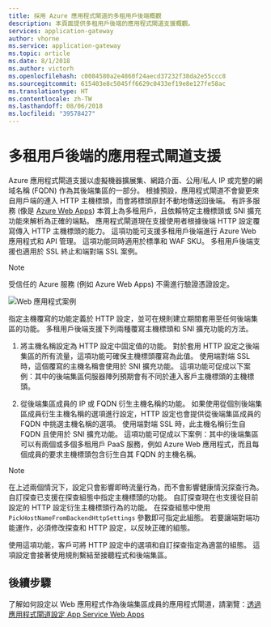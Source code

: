 ```yaml
---
title: 採用 Azure 應用程式閘道的多租用戶後端概觀
description: 本頁面提供多租用戶後端的應用程式閘道支援概觀。
services: application-gateway
author: vhorne
ms.service: application-gateway
ms.topic: article
ms.date: 8/1/2018
ms.author: victorh
ms.openlocfilehash: c0084580a2e4860f24aecd37232f38da2e55ccc8
ms.sourcegitcommit: 615403e8c5045ff6629c0433ef19e8e127fe58ac
ms.translationtype: HT
ms.contentlocale: zh-TW
ms.lasthandoff: 08/06/2018
ms.locfileid: "39578427"
---
```

# <a name="application-gateway-support-for-multi-tenant-back-ends"></a>多租用戶後端的應用程式閘道支援

Azure 應用程式閘道支援以虛擬機器擴展集、網路介面、公用/私人 IP 或完整的網域名稱 (FQDN) 作為其後端集區的一部分。 根據預設，應用程式閘道不會變更來自用戶端的連入 HTTP 主機標頭，而會將標頭原封不動地傳送回後端。 有許多服務 (像是 [Azure Web Apps](../app-service/app-service-web-overview.md)) 本質上為多租用戶，且依賴特定主機標頭或 SNI 擴充功能來解析為正確的端點。 應用程式閘道現在支援使用者根據後端 HTTP 設定覆寫傳入 HTTP 主機標頭的能力。 這項功能可支援多租用戶後端進行 Azure Web 應用程式和 API 管理。 這項功能同時適用於標準和 WAF SKU。 多租用戶後端支援也適用於 SSL 終止和端對端 SSL 案例。

> [!NOTE]
> 受信任的 Azure 服務 (例如 Azure Web Apps) 不需進行驗證憑證設定。

![Web 應用程式案例](./media/application-gateway-web-app-overview/scenario.png)

指定主機覆寫的功能定義於 HTTP 設定，並可在規則建立期間套用至任何後端集區的功能。 多租用戶後端支援下列兩種覆寫主機標頭和 SNI 擴充功能的方法。

1. 將主機名稱設定為 HTTP 設定中固定值的功能。 對於套用 HTTP 設定之後端集區的所有流量，這項功能可確保主機標頭覆寫為此值。 使用端對端 SSL 時，這個覆寫的主機名稱會使用於 SNI 擴充功能。 這項功能可促成以下案例：其中的後端集區伺服器陣列預期會有不同於連入客戶主機標頭的主機標頭。

2. 從後端集區成員的 IP 或 FQDN 衍生主機名稱的功能。 如果使用從個別後端集區成員衍生主機名稱的選項進行設定，HTTP 設定也會提供從後端集區成員的 FQDN 中挑選主機名稱的選項。 使用端對端 SSL 時，此主機名稱衍生自 FQDN 且使用於 SNI 擴充功能。 這項功能可促成以下案例：其中的後端集區可以有兩個或多個多租用戶 PaaS 服務，例如 Azure Web 應用程式，而且每個成員的要求主機標頭包含衍生自其 FQDN 的主機名稱。

> [!NOTE]
> 在上述兩個情況下，設定只會影響即時流量行為，而不會影響健康情況探查行為。 自訂探查已支援在探查組態中指定主機標頭的功能。 自訂探查現在也支援從目前設定的 HTTP 設定衍生主機標頭行為的功能。 在探查組態中使用 `PickHostNameFromBackendHttpSettings` 參數即可指定此組態。 若要讓端對端功能運作，必須修改探查和 HTTP 設定，以反映正確的組態。

使用這項功能，客戶可將 HTTP 設定中的選項和自訂探查指定為適當的組態。 這項設定會接著使用規則繫結至接聽程式和後端集區。

## <a name="next-steps"></a>後續步驟

了解如何設定以 Web 應用程式作為後端集區成員的應用程式閘道，請瀏覽：[透過應用程式閘道設定 App Service Web Apps](application-gateway-web-app-powershell.md)
